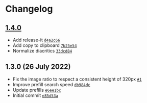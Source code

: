 # Changelog

## [1.4.0](https://github.com/skilar/framed/compare/1.3.0...1.4.0)

- Add release-it [`d4a2c66`](https://github.com/skilar/framed/commit/d4a2c66d8371f739251b0a6f2a0eaaacf50d62a3)
- Add copy to clipboard [`7b25e54`](https://github.com/skilar/framed/commit/7b25e543f1cfdda6b251fc90af6f6808d394f1b6)
- Normalize diacritics [`33dcd84`](https://github.com/skilar/framed/commit/33dcd845991b5bb21ed61e1d8eb95fbf3c94cd76)
## 1.3.0 (26 July 2022)

- Fix the image ratio to respect a consistent height of 320px [`#1`](https://github.com/skilar/framed/pull/1)
- Improve prefill search speed [`db984dc`](https://github.com/skilar/framed/commit/db984dccb9354dd1eecc0140ee1b642e8fb8f430)
- Update prefills [`e6ee1bc`](https://github.com/skilar/framed/commit/e6ee1bc0f697f2b7337ae3315690aea670acfa78)
- Initial commit [`e85d53a`](https://github.com/skilar/framed/commit/e85d53a58c1eb5466944838b6c07a50e5429ae5c)
